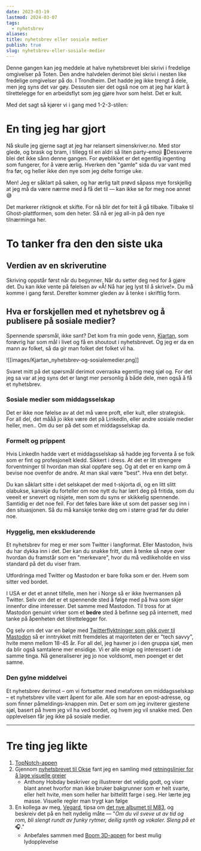 ```yaml
---
date: 2023-03-19
lastmod: 2024-03-07
tags:
  - nyhetsbrev
aliases: 
title: nyhetsbrev eller sosiale medier
publish: true
slug: nyhetsbrev-eller-sosiale-medier
---
```

Denne gangen kan jeg meddele at halve nyhetsbrevet blei skrivi i fredelige omgivelser på Toten. Den andre halvdelen derimot blei skrivi i nesten like fredelige omgivelser på do. I Trondheim. Det hadde jeg ikke trengt å dele, men jeg syns det var gøy. Dessuten sier det også noe om at jeg har klart å tilrettelegge for en arbeidsflyt som jeg gjøre hvor som helst. Det er kult.

Med det sagt så kjører vi i gang med 1-2-3-stilen:

# En ting jeg har gjort

Nå skulle jeg gjerne sagt at jeg har relansert simenskriver.no. Med stor glede, og brask og bram, i tillegg til en aldri så liten party-emoji 🥳Dessverre blei det ikke sånn denne gangen. For øyeblikket er det egentlig ingenting som fungerer, for å være ærlig. Hverken den "gamle" sida du var vant med fra før, og heller ikke den nye som jeg delte forrige uke.

Men! Jeg er såklart på saken, og har ærlig talt prøvd såpass mye forskjellig at jeg må da være nærme med å få det til — kan ikke se for meg noe annet😅

Det markerer riktignok et skifte. For nå blir det for teit å gå tilbake. Tilbake til Ghost-plattformen, som den heter. Så nå er jeg all-in på den nye tilnærminga her.

# To tanker fra den den siste uka

## Verdien av en skriverutine

Skriving oppstår først når du begynner. Når du setter deg ned for å gjøre det. Du kan ikke vente på følelsen av «Å! Nå har jeg lyst til å skrive!». Du må komme i gang først. Deretter kommer gleden av å tenke i skriftlig form.

## Hva er forskjellen med et nyhetsbrev og å publisere på sosiale medier?

Spennende spørsmål, ikke sant? Det kom fra min gode venn, [Kjartan](https://www.dovenpels.no/), som forøvrig har som mål i livet og få en shoutout i nyhetsbrevet. Og jeg er da en mann av folket, så da gir man folket det folket vil ha.

![[images/Kjartan_nyhetsbrev-og-sosialemedier.png]]

Svaret mitt på det spørsmål derimot overraska egentlig meg sjøl og. For det jeg sa var at jeg syns det er langt mer personlig å både dele, men også å få et nyhetsbrev.

### Sosiale medier som middagsselskap

Det er ikke noe følelse av at det må være proft, eller kult, eller strategisk. For all del, det mååå jo ikke være det på LinkedIn, eller andre sosiale medier heller, men.. Om du ser på det som et middagsselskap da.

### Formelt og prippent

Hvis LinkedIn hadde vært et middagsselskap så hadde jeg forventa å se folk som er fint og profesjonelt kledd. Sikkert i dress. At det er litt strengere forventninger til hvordan man skal oppføre seg. Og at det er en kamp om å bevise noe ovenfor de andre. At man skal være "best". Hva enn det betyr.

Du kan såklart sitte i det selskapet der med t-skjorta di, og en litt slitt olabukse, kanskje du forteller om noe nytt du har lært deg på fritida, som du veeeit er snevert og nisjete, men som du syns er skikkelig spennende. Samtidig er det noe feil. For det føles bare ikke ut som det passer seg inn i den situasjonen. Så du må kanskje tenke deg om i større grad før du deler noe.

### Hyggelig, men ekskluderende

Et nyhetsbrev for meg er mer som Twitter i langformat. Eller Mastodon, hvis du har dykka inn i det. Der kan du snakke fritt, uten å tenke så nøye over hvordan du framstår som en "merkevare", hvor du må vedlikeholde en viss standard på det du viser fram.

Utfordringa med Twitter og Mastodon er bare folka som er der. Hvem som sitter ved bordet.

I USA er det et annet tilfelle, men her i Norge så er ikke hvermansen på Twitter. Selv om det er et spennende sted å følge med på hva som skjer innenfor dine interesser. Det samme med Mastodon. Til tross for at Mastodon genuint virker som et **bedre** sted å befinne seg på internett, med tanke på åpenheten det tilrettelegger for.

Og selv om det var en bølge med [Twitterflyktninger som gikk over til Mastodon](https://www.kode24.no/artikkel/norske-twitter-brukere-flykter-til-mastodon-et-steg-i-riktig-retning/77612665) så er inntrykket mitt fremdeles at majoriteten der er "tech savvy", hvite menn mellom 18-45 år. For all del, jeg havner jo i den gruppa sjøl, men da blir også samtalene mer ensidige. Vi er alle enige og interessert i de samme tinga. Nå generaliserer jeg jo noe voldsomt, men poenget er det samne.

### Den gylne middelvei

Et nyhetsbrev derimot – om vi fortsetter med metaforen om middagsselskap – et nyhetsbrev ville vært åpent for alle. Alle som har en epost-adresse, og som finner påmeldings-knappen min. Det er som om jeg inviterer gjestene sjøl, basert på hvem jeg vil ha ved bordet, og hvem jeg vil snakke med. Den opplevelsen får jeg ikke på sosiale medier.

---

# Tre ting jeg likte

1.  [TopNotch-appen](https://topnotch.app)
2.  Gjennom [nyhetsbrevet til Okse](https://us3.campaign-archive.com/?u=4e3bd6156106d6d206b392eed&id=1c95cdcf1a) fant jeg en samling med [retningslinjer for å lage visuelle greier](https://anthonyhobday.com/sideprojects/saferules/)
    -   Anthony Hobday beskriver og illustrerer det veldig godt, og viser blant annet hvorfor man ikke bruker bakgrunner som er helt svarte, eller helt hvite, men som heller har bittelitt farge i seg. Her lærte jeg masse. Visuelle regler man trygt kan følge
3.  En kollega av meg, [Vegard](https://blog.variant.no/hei-vegard-ny-designer-og-variant-i-bergen-e895888bcad4), tipsa om [det nye albumet til M83](https://open.spotify.com/album/3OP8x4M096zMaMx3Rk89fw?si=TbDPCZR_TFO5ME4B2PSpSA), og beskreiv det på en helt nydelig måte — "*Om du vil sveve ut av tid og rom, bli slengt rundt av funky rytmer, deilig synth og vokaler. Sleng på et* 🎧."
    -   Anbefales sammen med [Boom 3D-appen](https://www.globaldelight.com/boom/) for best mulig lydopplevelse
